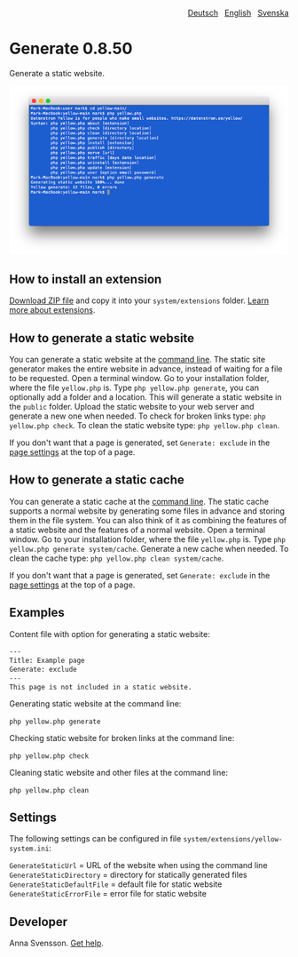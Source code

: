 <p align="right"><a href="README-de.md">Deutsch</a> &nbsp; <a href="README.md">English</a> &nbsp; <a href="README-sv.md">Svenska</a></p>

# Generate 0.8.50

Generate a static website.

<p align="center"><img src="generate-screenshot.png?raw=true" alt="Screenshot"></p>

## How to install an extension

[Download ZIP file](https://github.com/annaesvensson/yellow-generate/archive/main.zip) and copy it into your `system/extensions` folder. [Learn more about extensions](https://github.com/annaesvensson/yellow-update).

## How to generate a static website

You can generate a static website at the [command line](https://github.com/annaesvensson/yellow-core). The static site generator makes the entire website in advance, instead of waiting for a file to be requested. Open a terminal window. Go to your installation folder, where the file `yellow.php` is. Type `php yellow.php generate`, you can optionally add a folder and a location. This will generate a static website in the `public` folder. Upload the static website to your web server and generate a new one when needed. To check for broken links type: `php yellow.php check`. To clean the static website type: `php yellow.php clean`.

If you don't want that a page is generated, set `Generate: exclude` in the [page settings](https://github.com/annaesvensson/yellow-core#settings-page) at the top of a page.

## How to generate a static cache

You can generate a static cache at the [command line](https://github.com/annaesvensson/yellow-core). The static cache supports a normal website by generating some files in advance and storing them in the file system. You can also think of it as combining the features of a static website and the features of a normal website. Open a terminal window. Go to your installation folder, where the file `yellow.php` is. Type `php yellow.php generate system/cache`. Generate a new cache when needed. To clean the cache type: `php yellow.php clean system/cache`.

If you don't want that a page is generated, set `Generate: exclude` in the [page settings](https://github.com/annaesvensson/yellow-core#settings-page) at the top of a page.

## Examples

Content file with option for generating a static website:

    ---
    Title: Example page
    Generate: exclude
    ---
    This page is not included in a static website.

Generating static website at the command line:

`php yellow.php generate`  

Checking static website for broken links at the command line:

`php yellow.php check`  

Cleaning static website and other files at the command line:

`php yellow.php clean`  

## Settings

The following settings can be configured in file `system/extensions/yellow-system.ini`:

`GenerateStaticUrl` = URL of the website when using the command line  
`GenerateStaticDirectory` = directory for statically generated files  
`GenerateStaticDefaultFile` = default file for static website  
`GenerateStaticErrorFile` = error file for static website  

## Developer

Anna Svensson. [Get help](https://datenstrom.se/yellow/help/).
